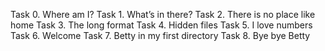 Task 0. Where am I?
Task 1. What’s in there?
Task 2. There is no place like home
Task 3. The long format
Task 4. Hidden files
Task 5. I love numbers
 Task 6. Welcome
Task 7. Betty in my first directory
Task 8. Bye bye Betty
